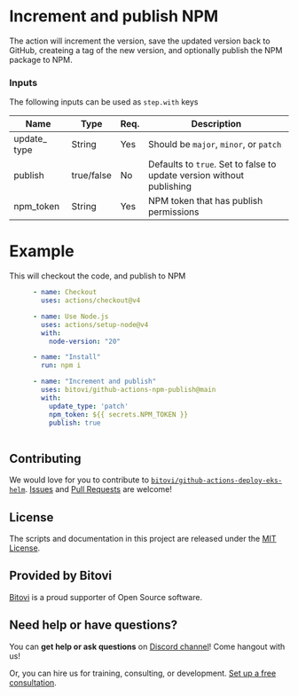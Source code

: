 

# Increment and publish NPM

The action will increment the version, save the updated version back to GitHub, createing a tag of the new version, and optionally publish the NPM package to NPM.

### Inputs

The following inputs can be used as `step.with` keys

| Name      | Type       | Req. | Description                                                  |
| --------- | ---------- | ---- | ------------------------------------------------------------ |
| update_ type      | String     | Yes  | Should be `major`, `minor`, or `patch`                       |
| publish   | true/false | No   | Defaults to `true`.  Set to false to update version without publishing |
| npm_token | String     | Yes  | NPM token that has publish permissions                       |


# Example

This will checkout the code, and publish to NPM


```yaml
      - name: Checkout
        uses: actions/checkout@v4

      - name: Use Node.js
        uses: actions/setup-node@v4
        with:
          node-version: "20"

      - name: "Install"
        run: npm i

      - name: "Increment and publish"
        uses: bitovi/github-actions-npm-publish@main
        with:
          update_type: 'patch'
          npm_token: ${{ secrets.NPM_TOKEN }}
          publish: true
            
```

## Contributing
We would love for you to contribute to [`bitovi/github-actions-deploy-eks-helm`](https://github.com/bitovi/github-actions-deploy-eks-helm).   [Issues](https://github.com/bitovi/github-actions-deploy-eks-helm/issues) and [Pull Requests](https://github.com/bitovi/github-actions-deploy-eks-helm/pulls) are welcome!

## License
The scripts and documentation in this project are released under the [MIT License](https://github.com/bitovi/github-actions-deploy-eks-helm/blob/main/LICENSE).

## Provided by Bitovi
[Bitovi](https://www.bitovi.com/) is a proud supporter of Open Source software.

## Need help or have questions?
You can **get help or ask questions** on [Discord channel](https://discord.gg/J7ejFsZnJ4)! Come hangout with us!

Or, you can hire us for training, consulting, or development. [Set up a free consultation](https://www.bitovi.com/devops-consulting).

